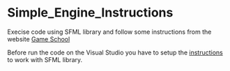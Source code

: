 # Simple_Engine_Instructions

Execise code using SFML library and follow some instructions from the website [Game School](http://gamecodeschool.com/sfml/building-a-simple-game-engine-in-c-plus-plus/)

Before run the code on the Visual Studio you have to setup the [instructions](https://www.sfml-dev.org/tutorials/2.4/start-vc.php) to work with SFML library.
